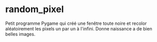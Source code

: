 # random_pixel
Petit programme Pygame qui créé une fenêtre toute noire et recolor aléatoirement les pixels un par un à l'infini. Donne naissance a de bien belles images.
